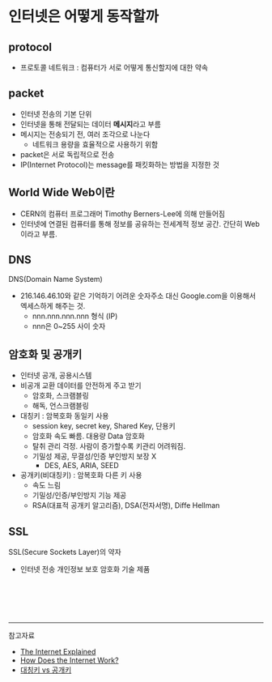 # 인터넷은 어떻게 동작할까

## protocol
- 프로토콜 네트워크 : 컴퓨터가 서로 어떻게 통신할지에 대한 약속

## packet
- 인터넷 전송의 기본 단위
- 인터넷을 통해 전달되는 데이터 **메시지**라고 부름
- 메시지는 전송되기 전, 여러 조각으로 나눈다 
  - 네트워크 용량을 효율적으로 사용하기 위함
- packet은 서로 독립적으로 전송
- IP(Internet Protocol)는 message를 패킷화하는 방법을 지정한 것

## World Wide Web이란
- CERN의 컴퓨터 프로그래머 Timothy Berners-Lee에 의해 만들어짐
- 인터넷에 연결된 컴퓨터를 통해 정보를 공유하는 전세계적 정보 공간. 간단히 Web이라고 부름.

## DNS 
DNS(Domain Name System)
- 216.146.46.10와 같은 기억하기 어려운 숫자주소 대신 Google.com을 이용해서 엑세스하게 해주는 것.
  - nnn.nnn.nnn.nnn 형식 (IP)
  - nnn은 0~255 사이 숫자

## 암호화 및 공개키
- 인터넷 공개, 공용시스템
- 비공개 교환 데이터를 안전하게 주고 받기 
  - 암호화, 스크램블링
  - 해독, 언스크램블링
- 대칭키 : 암복호화 동일키 사용
  - session key, secret key, Shared Key, 단용키
  - 암호화 속도 빠름. 대용량 Data 암호화
  - 탈취 관리 걱정. 사람이 증가할수록 키관리 어려워짐.
  - 기밀성 제공, 무결성/인증 부인방지 보장 X
    - DES, AES, ARIA, SEED
- 공개키(비대칭키) : 암복호화 다른 키 사용
  - 속도 느림
  - 기밀성/인증/부인방지 기능 제공
  - RSA(대표적 공개키 알고리즘), DSA(전자서명), Diffe Hellman


## SSL
SSL(Secure Sockets Layer)의 약자
- 인터넷 전송 개인정보 보호 암호화 기술 제품

<br/><br/><br/><br/>
<hr/>

참고자료
- [The Internet Explained](https://www.vox.com/2014/6/16/18076282/the-internet)
- [How Does the Internet Work?](http://web.stanford.edu/class/msande91si/www-spr04/readings/week1/InternetWhitepaper.htm)
- [대칭키 vs 공개키](https://velog.io/@gs0351/%EB%8C%80%EC%B9%AD%ED%82%A4-vs-%EA%B3%B5%EA%B0%9C%ED%82%A4%EB%B9%84%EB%8C%80%EC%B9%AD%ED%82%A4)